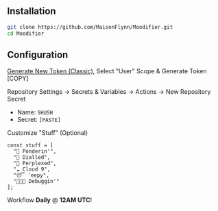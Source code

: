 ## Installation

```bash
git clone https://github.com/MaisonFlynn/Moodifier.git
cd Moodifier
```

## Configuration

[Generate New Token (Classic)](https://github.com/settings/tokens), Select "User" Scope & Generate Token [COPY]

Repository Settings → Secrets & Variables → Actions → New Repository Secret
- Name: `SHUSH`
- Secret: `[PASTE]`

Customize "Stuff" (Optional)
```
const stuff = [
  "💭 Ponderin'",
  "🎯 Dialled",
  "🧩 Perplexed",
  "☁️ Cloud 9",
  "😴 'eepy",
  "👨🏻‍💻 Debuggin'"
];
```

Workflow **Daily** @ **12AM UTC**!
